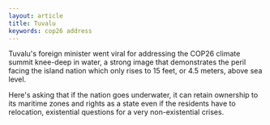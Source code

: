 ```yaml
---
layout: article
title: Tuvalu
keywords: cop26 address
---
```


Tuvalu's foreign minister went viral for addressing the COP26 climate summit knee-deep in water, a strong image that demonstrates the peril facing the island nation which only rises to 15 feet, or 4.5 meters, above sea level.

Here's asking that if the nation goes underwater, it can retain ownership to its maritime zones and rights as a state even if the residents have to relocation, existential questions for a very non-existential crises.

